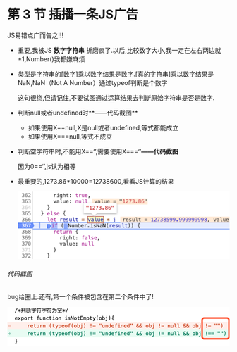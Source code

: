 # 第 3 节 插播一条JS广告

JS易错点广而告之!!!

- 重要,我被JS **数字字符串** 折磨疯了.以后,比较数字大小,我一定在左右两边就 *1,Number()我都嫌麻烦

- 类型是字符串的[数字]乘以数字结果是数字.[真的字符串]乘以数字结果是NaN,NaN（Not A Number）通过typeof判断是个数字

  这句很绕,但请记住,不要试图通过运算结果去判断原始字符串是否是数字.

- 判断null或者undefined时**——代码截图**
  - 如果使用X==null,X是null或者undefined,等式都能成立
  - 如果使用X===null,等式不成立

- 判断空字符串时,不能用X==‘’,需要使用X===‘’**——代码截图**

  因为0==‘’,js认为相等

- 最重要的,1273.86*10000=12738600,看看JS计算的结果

  <img src="./img/js_f_error_2.png" alt="js_f_error_2" style="zoom: 50%;" />

###### 代码截图

bug给圈上.还有,第一个条件被包含在第二个条件中了!

<img src="./img/js_f_error_3.png" alt="js_f_error_3" style="zoom:67%;" />

